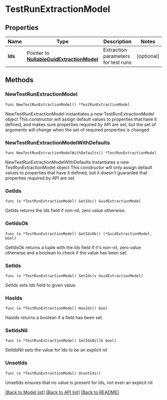 # TestRunExtractionModel

## Properties

Name | Type | Description | Notes
------------ | ------------- | ------------- | -------------
**Ids** | Pointer to [**NullableGuidExtractionModel**](GuidExtractionModel.md) | Extraction parameters for test runs | [optional] 

## Methods

### NewTestRunExtractionModel

`func NewTestRunExtractionModel() *TestRunExtractionModel`

NewTestRunExtractionModel instantiates a new TestRunExtractionModel object
This constructor will assign default values to properties that have it defined,
and makes sure properties required by API are set, but the set of arguments
will change when the set of required properties is changed

### NewTestRunExtractionModelWithDefaults

`func NewTestRunExtractionModelWithDefaults() *TestRunExtractionModel`

NewTestRunExtractionModelWithDefaults instantiates a new TestRunExtractionModel object
This constructor will only assign default values to properties that have it defined,
but it doesn't guarantee that properties required by API are set

### GetIds

`func (o *TestRunExtractionModel) GetIds() GuidExtractionModel`

GetIds returns the Ids field if non-nil, zero value otherwise.

### GetIdsOk

`func (o *TestRunExtractionModel) GetIdsOk() (*GuidExtractionModel, bool)`

GetIdsOk returns a tuple with the Ids field if it's non-nil, zero value otherwise
and a boolean to check if the value has been set.

### SetIds

`func (o *TestRunExtractionModel) SetIds(v GuidExtractionModel)`

SetIds sets Ids field to given value.

### HasIds

`func (o *TestRunExtractionModel) HasIds() bool`

HasIds returns a boolean if a field has been set.

### SetIdsNil

`func (o *TestRunExtractionModel) SetIdsNil(b bool)`

 SetIdsNil sets the value for Ids to be an explicit nil

### UnsetIds
`func (o *TestRunExtractionModel) UnsetIds()`

UnsetIds ensures that no value is present for Ids, not even an explicit nil

[[Back to Model list]](../README.md#documentation-for-models) [[Back to API list]](../README.md#documentation-for-api-endpoints) [[Back to README]](../README.md)


